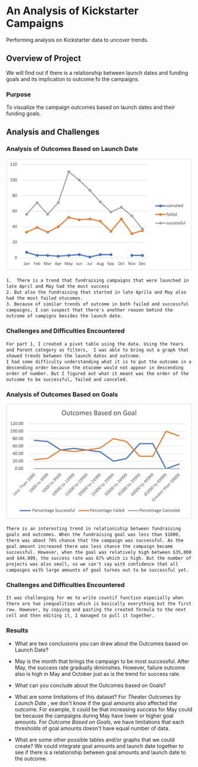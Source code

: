 # An Analysis of Kickstarter Campaigns
Performing analysis on Kickstarter data to uncover trends. 


## Overview of Project
We will find out if there is a relationship between launch dates and funding goals and its implication to outcome fo the campaigns.

### Purpose
To visualize the campaign outcomes based on launch dates and their funding goals.

## Analysis and Challenges


### Analysis of Outcomes Based on Launch Date
![Outcome_based_on_launch_date_graph](./Resources/Theater_Outcomes_vs_Launch.png)


	1. 	There is a trend that fundraising campaigns that were launched in late April and May had the most success
	2. But also the fundraising that started in late Aprila and May also had the most failed otucomes. 
	3. Because of similar trends of outcome in both failed and successful campaigns, I can suspect that there's another reason behind the outcome of campigns besides the launch date.
### Challenges and Difficulties Encountered
	For part 1, I created a pivot table using the data. Using the Years and Parent category as filters,  I was able to bring out a graph that showed trends between the launch dates and outcome.
	I had some difficulty understanding what it is to put the outcome in a descending order because the otucome would not appear in descending order of number. But I figured out what it meant was the order of the outcome to be successful, failed and canceled. 



### Analysis of Outcomes Based on Goals
![Outcome_based_on_launch_date_graph](./Resources/Outcomes_vs_Goals.png)


	There is an interesting trend in relationiship between fundraising goals and outcomes. When the fundraising goal was less than $1000, there was about 76% chance that the campaign was successful. As the goal amount increased there was less chance the campaign became successful. However, when the goal was relatively high between $35,000 and $44,999, the success rate was 67% which is high. But the number of projects was also small, so we can't say with confidence that all campaigns with large amounts of goal turnes out to be successful yet. 


### Challenges and Difficulties Encountered
	It was challenging for me to write countif function especially when there are two inequalities which is basically everything but the first row. However, by copying and pasting the created formula to the next cell and then editing it, I managed to pull it together. 

### Results

- What are two conclusions you can draw about the Outcomes based on Launch Date?
- 	May is the month that brings the campaign to be most successful. After May, the success rate gradually diminishes. However, failure outcome also is high in May and October just as is the trend for success rate. 

- What can you conclude about the Outcomes based on Goals?

- What are some limitations of this dataset?
	For _Theater Outcomes by Launch Date_ , we don't know if the goal amounts also affected the outcome. For example, it could be that increasing success for May could be because the campaigns during May have lower or higher goal amounts. 
	For _Outcome Based on Goals_, we have limitations that each thresholds of goal amounts doesn't have equal number of data. 
- What are some other possible tables and/or graphs that we could create?
	We could integrate goal amounts and launch date together to see if there is a relationship between goal amounts and launch date to the outcome. 

